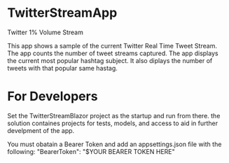 # TwitterStreamApp
Twitter 1% Volume Stream

This app shows a sample of the current Twitter Real Time Tweet Stream. 
The app counts the number of tweet streams captured.
The app displays the current most popular hashtag subject.
It also diplays the number of tweets with that popular same hastag.

# For Developers
Set the TwitterStreamBlazor project as the startup and run from there.
the solution containes projects for tests, models, and access to aid in further develpment of the app.

You must obatain a Bearer Token and add an appsettings.json file with the following:
 "BearerToken": "$YOUR BEARER TOKEN HERE"

